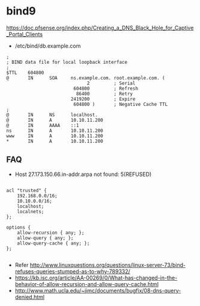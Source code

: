 bind9
=========


<https://doc.pfsense.org/index.php/Creating_a_DNS_Black_Hole_for_Captive_Portal_Clients>




* /etc/bind/db.example.com


```
;
; BIND data file for local loopback interface
;
$TTL    604800
@       IN      SOA     ns.example.com. root.example.com. (
                              2         ; Serial
                         604800         ; Refresh
                          86400         ; Retry
                        2419200         ; Expire
                         604800 )       ; Negative Cache TTL
;
@       IN      NS      localhost.
@       IN      A       10.10.11.200
@       IN      AAAA    ::1
ns      IN      A       10.10.11.200
www     IN      A       10.10.11.200
*       IN      A       10.10.11.200

```





## FAQ

* Host 27.173.150.66.in-addr.arpa not found: 5(REFUSED)

```

acl "trusted" {
	192.168.0.0/16;
	10.10.0.0/16;
	localhost;
	localnets;
};

options {
	allow-recursion { any; };
	allow-query { any; };
	allow-query-cache { any; };	
};


```

* Refer <http://www.linuxquestions.org/questions/linux-server-73/bind-refuses-queries-stumped-as-to-why-789332/>
* <https://kb.isc.org/article/AA-00269/0/What-has-changed-in-the-behavior-of-allow-recursion-and-allow-query-cache.html>
* <http://www.math.ucla.edu/~jimc/documents/bugfix/08-dns-query-denied.html>